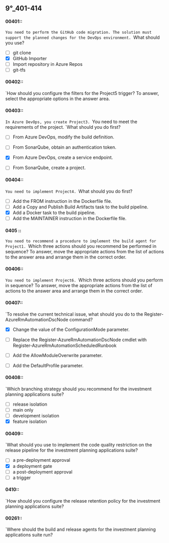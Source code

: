 ##   9°_401-414


#### 00401::
`You need to perform the GitHub code migration. The solution must support the planned changes for the DevOps environment.
`What should you use?

- [ ] git clone
- [x] GitHub Importer
- [ ] Import repository in Azure Repos
- [ ] git-tfs

#### 00402::
`How should you configure the filters for the Project5 trigger? To answer, select the appropriate options in the answer area.


#### 00403::
`In Azure DevOps, you create Project3.
`You need to meet the requirements of the project.
`What should you do first?

- [ ] From Azure DevOps, modify the build definition.
- [ ] From SonarQube, obtain an authentication token.
- [x] From Azure DevOps, create a service endpoint.
- [ ] From SonarQube, create a project.


#### 00404::
`You need to implement Project4.
`What should you do first?

- [ ] Add the FROM instruction in the Dockerfile file.
- [ ] Add a Copy and Publish Build Artifacts task to the build pipeline.
- [x] Add a Docker task to the build pipeline.
- [ ] Add the MAINTAINER instruction in the Dockerfile file.

#### 0405 ::
`You need to recommend a procedure to implement the build agent for Project1.
`Which three actions should you recommend be performed in sequence? To answer, move the appropriate actions from the list of actions to the answer area and arrange them in the correct order.


#### 00406::
`You need to implement Project6.
`Which three actions should you perform in sequence? To answer, move the appropriate actions from the list of actions to the answer area and arrange them in the correct order.

#### 00407::
`To resolve the current technical issue, what should you do to the Register-AzureRmAutomationDscNode command?


- [x] Change the value of the ConfigurationMode parameter.
- [ ] Replace the Register-AzureRmAutomationDscNode cmdlet with Register-AzureRmAutomationScheduledRunbook
- [ ] Add the AllowModuleOverwrite parameter.
- [ ] Add the DefaultProfile parameter.


#### 00408::
`Which branching strategy should you recommend for the investment planning applications suite?

- [ ] release isolation
- [ ] main only
- [ ] development isolation
- [x] feature isolation

#### 00409::
`What should you use to implement the code quality restriction on the release pipeline for the investment planning applications suite?

- [ ] a pre-deployment approval
- [x] a deployment gate
- [ ] a post-deployment approval
- [ ] a trigger

#### 0410::
`How should you configure the release retention policy for the investment planning applications suite?

#### 00261::
`Where should the build and release agents for the investment planning applications suite run?

